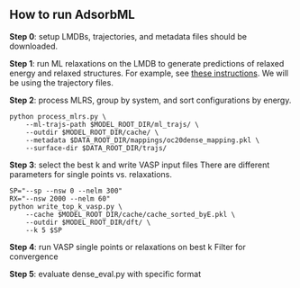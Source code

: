 
## How to run AdsorbML

**Step 0**: setup
LMDBs, trajectories, and metadata files should be downloaded.

**Step 1**: run ML relaxations on the LMDB to generate predictions of relaxed energy and relaxed structures.
For example, see [these instructions](https://github.com/Open-Catalyst-Project/ocp/blob/main/TRAIN.md#initial-structure-to-relaxed-structure-is2rs). We will be using the trajectory files.

**Step 2**: process MLRS, group by system, and sort configurations by energy.
```
python process_mlrs.py \
    --ml-trajs-path $MODEL_ROOT_DIR/ml_trajs/ \
    --outdir $MODEL_ROOT_DIR/cache/ \
    --metadata $DATA_ROOT_DIR/mappings/oc20dense_mapping.pkl \
    --surface-dir $DATA_ROOT_DIR/trajs/
```

**Step 3**: select the best k and write VASP input files
There are different parameters for single points vs. relaxations.
```
SP="--sp --nsw 0 --nelm 300"
RX="--nsw 2000 --nelm 60"
python write_top_k_vasp.py \
    --cache $MODEL_ROOT_DIR/cache/cache_sorted_byE.pkl \
    --outdir $MODEL_ROOT_DIR/dft/ \
    --k 5 $SP
```

**Step 4**: run VASP single points or relaxations on best k
Filter for convergence

**Step 5**: evaluate
dense_eval.py with specific format
